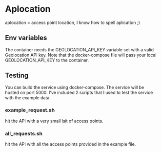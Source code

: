 # Aplocation
aplocation = access point location, I know how to spell aplication ;)

## Env variables
The container needs the GEOLOCATION\_API\_KEY variable set with a valid Geolocation API key. Note that the docker-compose file will pass your local GEOLOCATION\_API\_KEY to the container.

## Testing
You can build the service using docker-compose. The service will be hosted on port 5000. I've included 2 scripts that I used to test the service with the example data.

### example_request.sh
hit the API with a very small lsit of access points.

### all_requests.sh
hit the API with all the access points provided in the example file.